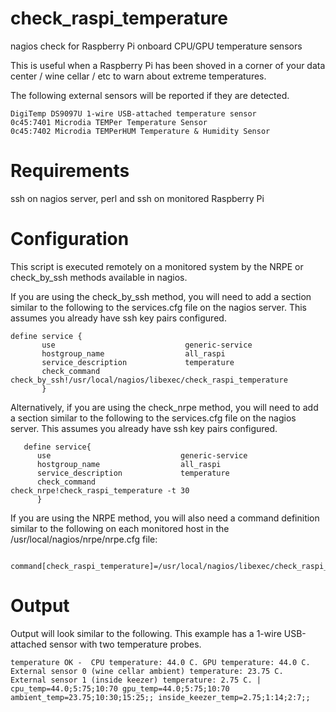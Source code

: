 # check_raspi_temperature
nagios check for Raspberry Pi onboard CPU/GPU temperature sensors

This is useful when a Raspberry Pi has been shoved in a corner of your data center / wine cellar / etc to warn about extreme temperatures.

The following external sensors will be reported if they are detected. 
```
DigiTemp DS9097U 1-wire USB-attached temperature sensor
0c45:7401 Microdia TEMPer Temperature Sensor
0c45:7402 Microdia TEMPerHUM Temperature & Humidity Sensor
```

# Requirements
ssh on nagios server, perl and ssh on monitored Raspberry Pi

#  Configuration

This script is executed remotely on a monitored system by the NRPE or check_by_ssh methods available in nagios.

If you are using the check_by_ssh method, you will need to add a section similar to the following to the services.cfg file on the nagios server.
This assumes you already have ssh key pairs configured.
```
define service {
       use                             generic-service
       hostgroup_name                  all_raspi
       service_description             temperature
       check_command                   check_by_ssh!/usr/local/nagios/libexec/check_raspi_temperature
       }
 ```
 
 Alternatively, if you are using the check_nrpe method, you will need to add a section similar to the following to the services.cfg file on the nagios server.
This assumes you already have ssh key pairs configured.
```
   define service{
      use                             generic-service
      hostgroup_name                  all_raspi
      service_description             temperature
      check_command                   check_nrpe!check_raspi_temperature -t 30
      }
  ```

If you are using the NRPE method, you will also need a command definition similar to the following on each monitored host in the /usr/local/nagios/nrpe/nrpe.cfg file:
```
    command[check_raspi_temperature]=/usr/local/nagios/libexec/check_raspi_temperature
```
 
# Output

Output will look similar to the following.  This example has a 1-wire USB-attached sensor with two temperature probes.
```
temperature OK -  CPU temperature: 44.0 C. GPU temperature: 44.0 C. External sensor 0 (wine cellar ambient) temperature: 23.75 C.  External sensor 1 (inside keezer) temperature: 2.75 C. |  cpu_temp=44.0;5:75;10:70 gpu_temp=44.0;5:75;10:70 ambient_temp=23.75;10:30;15:25;; inside_keezer_temp=2.75;1:14;2:7;;
```
